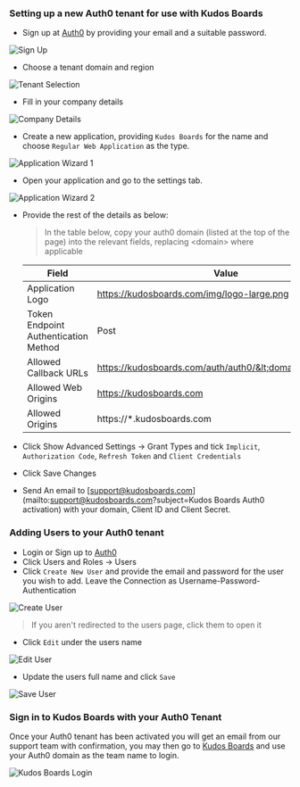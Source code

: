 ### Setting up a new Auth0 tenant for use with Kudos Boards

- Sign up at [Auth0](https://auth0.com/) by providing your email and a suitable password.

![Sign Up](/assets/auth0/signup.png)

- Choose a tenant domain and region

![Tenant Selection](/assets/auth0/choose-tenant.png)

- Fill in your company details

![Company Details](/assets/auth0/account.png)

- Create a new application, providing `Kudos Boards` for the name and choose `Regular Web Application` as the type.

![Application Wizard 1](/assets/auth0/application1.png)

- Open your application and go to the settings tab.

![Application Wizard 2](/assets/auth0/application2.png)

- Provide the rest of the details as below:

  > In the table below, copy your auth0 domain (listed at the top of the page) into the relevant fields, replacing &lt;domain&gt; where applicable

  | Field                                | Value                                                |
  | ------------------------------------ | ---------------------------------------------------- |
  | Application Logo                     | https://kudosboards.com/img/logo-large.png           |
  | Token Endpoint Authentication Method | Post                                                 |
  | Allowed Callback URLs                | https://kudosboards.com/auth/auth0/&lt;domain&gt;/callback |
  | Allowed Web Origins                  | https://kudosboards.com                              |
  | Allowed Origins                      | https://*.kudosboards.com                            |

- Click Show Advanced Settings -> Grant Types and tick `Implicit`, `Authorization Code`, `Refresh Token` and `Client Credentials`
- Click Save Changes
- Send An email to [support@kudosboards.com](mailto:support@kudosboards.com?subject=Kudos Boards Auth0 activation) with your domain, Client ID and Client Secret.

### Adding Users to your Auth0 tenant

- Login or Sign up to [Auth0](https://auth0.com/)
- Click Users and Roles -> Users
- Click `Create New User` and provide the email and password for the user you wish to add. Leave the Connection as Username-Password-Authentication

![Create User](/assets/auth0/create-user.png)

> If you aren't redirected to the users page, click them to open it

- Click `Edit` under the users name

![Edit User](/assets/auth0/edit-name.png)

- Update the users full name and click `Save`

![Save User](/assets/auth0/save-name.png)

### Sign in to Kudos Boards with your Auth0 Tenant

Once your Auth0 tenant has been activated you will get an email from our support team with confirmation, you may then go to [Kudos Boards](https://kudosboards.com) and use your Auth0 domain as the team name to login.

![Kudos Boards Login](/assets/auth0/boards-login.png)
